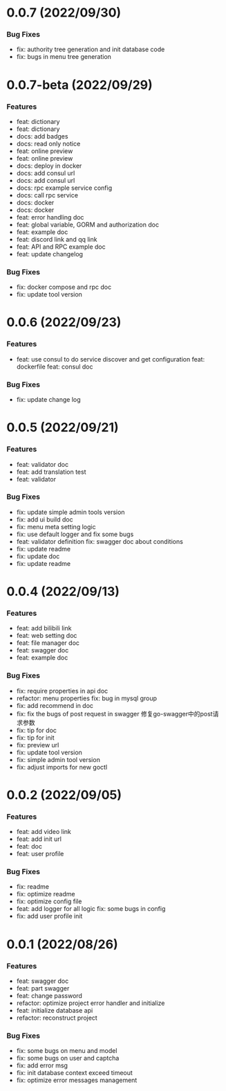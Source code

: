 # 0.0.7 (2022/09/30)

### Bug Fixes

- fix: authority tree generation and init database code
- fix: bugs in menu tree generation

# 0.0.7-beta (2022/09/29)

### Features

- feat: dictionary
- feat: dictionary
- docs: add badges
- docs: read only notice
- feat: online preview
- feat: online preview
- docs: deploy in docker
- docs: add consul url
- docs: add consul url
- docs: rpc example service config
- docs: call rpc service
- docs: docker
- docs: docker
- feat: error handling doc
- feat: global variable, GORM and authorization doc
- feat: example doc
- feat: discord link and qq link
- feat: API and RPC example doc
- feat: update changelog

### Bug Fixes

- fix: docker compose and rpc doc
- fix: update tool version

# 0.0.6 (2022/09/23)

### Features

- feat: use consul to do service discover and get configuration feat: dockerfile feat: consul doc

### Bug Fixes

- fix: update change log

# 0.0.5 (2022/09/21)

### Features

- feat: validator doc
- feat: add translation test
- feat: validator

### Bug Fixes

- fix: update simple admin tools version
- fix: add ui build doc
- fix: menu meta setting logic
- fix: use default logger and fix some bugs
- feat: validator definition fix: swagger doc about conditions
- fix: update readme
- fix: update doc
- fix: update readme

# 0.0.4 (2022/09/13)

### Features

- feat: add bilibili link
- feat: web setting doc
- feat: file manager doc
- feat: swagger doc
- feat: example doc

### Bug Fixes

- fix: require properties in api doc
- refactor: menu properties fix: bug in mysql group
- fix: add recommend in doc
- fix: fix the bugs of post request in swagger 修复go-swagger中的post请求参数
- fix: tip for doc
- fix: tip for init
- fix: preview url
- fix: update tool version
- fix: simple admin tool version
- fix: adjust imports for new goctl

# 0.0.2 (2022/09/05)

### Features

- feat: add video link
- feat: add init url
- feat: doc
- feat: user profile

### Bug Fixes

- fix: readme
- fix: optimize readme
- fix: optimize config file
- feat: add logger for all logic fix: some bugs in config
- fix: add user profile init

# 0.0.1 (2022/08/26)

### Features

- feat: swagger doc
- feat: part swagger
- feat: change password
- refactor: optimize project error handler and initialize
- feat: initialize database api
- refactor: reconstruct project

### Bug Fixes

- fix: some bugs on menu and model
- fix: some bugs on user and captcha
- fix: add error msg
- fix: init database context exceed timeout
- fix: optimize error messages management

